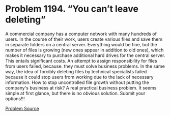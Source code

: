 # Problem 1194. “You can’t leave deleting”

A commercial company has a computer network with many hundreds of users. In the course of their work, users create various files and save them in separate folders on a central server. Everything would be fine, but the number of files is growing (new ones appear in addition to old ones), which makes it necessary to purchase additional hard drives for the central server. This entails significant costs. An attempt to assign responsibility for files from users failed, because. they must solve business problems. In the same way, the idea of ​​forcibly deleting files by technical specialists failed because it could stop users from working due to the lack of necessary information. How to stop uncontrolled file growth without putting the company's business at risk? A real practical business problem. It seems simple at first glance, but there is no obvious solution. Submit your options!!!

[Problem Source](https://www.trizland.ru/tasks/5645/)
